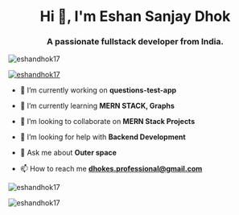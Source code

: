 <h1 align="center">Hi 👋, I'm Eshan Sanjay Dhok</h1>
<h3 align="center">A passionate fullstack developer from India.</h3>

<p align="left"> <img src="https://komarev.com/ghpvc/?username=eshandhok17&label=Profile%20views&color=b40e96&style=flat" alt="eshandhok17" /> </p>

<p align="left"> <a href="https://github.com/ryo-ma/github-profile-trophy"><img src="https://github-profile-trophy.vercel.app/?username=eshandhok17" alt="eshandhok17" /></a> </p>

- 🔭 I’m currently working on **questions-test-app**

- 🌱 I’m currently learning **MERN STACK, Graphs**

- 👯 I’m looking to collaborate on **MERN Stack Projects**

- 🤝 I’m looking for help with **Backend Development**

- 💬 Ask me about **Outer space**

- 📫 How to reach me **dhokes.professional@gmail.com**

<p><img align="center" src="https://github-readme-stats.vercel.app/api/top-langs?username=eshandhok17&show_icons=true&theme=tokyonight&bg_color=ededed&locale=en&layout=compact" alt="eshandhok17" /></p>

<p><img align="center" src="https://github-readme-streak-stats.herokuapp.com/?user=eshandhok17&theme=dark" alt="eshandhok17" /></p>
